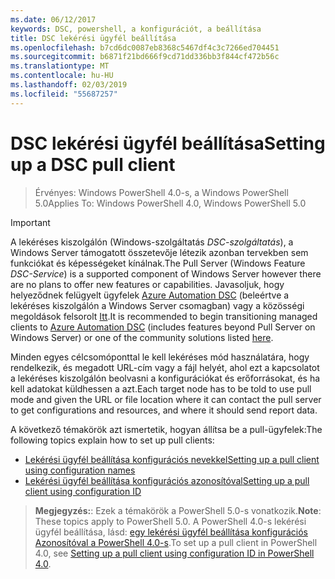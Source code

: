 ```yaml
---
ms.date: 06/12/2017
keywords: DSC, powershell, a konfigurációt, a beállítása
title: DSC lekérési ügyfél beállítása
ms.openlocfilehash: b7cd6dc0087eb8368c5467df4c3c7266ed704451
ms.sourcegitcommit: b6871f21bd666f9cd71dd336bb3f844cf472b56c
ms.translationtype: MT
ms.contentlocale: hu-HU
ms.lasthandoff: 02/03/2019
ms.locfileid: "55687257"
---
```

# <a name="setting-up-a-dsc-pull-client"></a><span data-ttu-id="c1854-103">DSC lekérési ügyfél beállítása</span><span class="sxs-lookup"><span data-stu-id="c1854-103">Setting up a DSC pull client</span></span>

> <span data-ttu-id="c1854-104">Érvényes: Windows PowerShell 4.0-s, a Windows PowerShell 5.0</span><span class="sxs-lookup"><span data-stu-id="c1854-104">Applies To: Windows PowerShell 4.0, Windows PowerShell 5.0</span></span>

> [!IMPORTANT]
> <span data-ttu-id="c1854-105">A lekéréses kiszolgálón (Windows-szolgáltatás *DSC-szolgáltatás*), a Windows Server támogatott összetevője létezik azonban tervekben sem funkciókat és képességeket kínálnak.</span><span class="sxs-lookup"><span data-stu-id="c1854-105">The Pull Server (Windows Feature *DSC-Service*) is a supported component of Windows Server however there are no plans to offer new features or capabilities.</span></span> <span data-ttu-id="c1854-106">Javasoljuk, hogy helyeződnek felügyelt ügyfelek [Azure Automation DSC](/azure/automation/automation-dsc-getting-started) (beleértve a lekéréses kiszolgálón a Windows Server csomagban) vagy a közösségi megoldások felsorolt [Itt](pullserver.md#community-solutions-for-pull-service).</span><span class="sxs-lookup"><span data-stu-id="c1854-106">It is recommended to begin transitioning managed clients to [Azure Automation DSC](/azure/automation/automation-dsc-getting-started) (includes features beyond Pull Server on Windows Server) or one of the community solutions listed [here](pullserver.md#community-solutions-for-pull-service).</span></span>

<span data-ttu-id="c1854-107">Minden egyes célcsomóponttal le kell lekéréses mód használatára, hogy rendelkezik, és megadott URL-cím vagy a fájl helyét, ahol ezt a kapcsolatot a lekéréses kiszolgálón beolvasni a konfigurációkat és erőforrásokat, és ha kell adatokat küldhessen a azt.</span><span class="sxs-lookup"><span data-stu-id="c1854-107">Each target node has to be told to use pull mode and given the URL or file location where it can contact the pull server to get configurations and resources, and where it should send report data.</span></span>

<span data-ttu-id="c1854-108">A következő témakörök azt ismertetik, hogyan állítsa be a pull-ügyfelek:</span><span class="sxs-lookup"><span data-stu-id="c1854-108">The following topics explain how to set up pull clients:</span></span>

* [<span data-ttu-id="c1854-109">Lekérési ügyfél beállítása konfigurációs nevekkel</span><span class="sxs-lookup"><span data-stu-id="c1854-109">Setting up a pull client using configuration names</span></span>](pullClientConfigNames.md)
* [<span data-ttu-id="c1854-110">Lekérési ügyfél beállítása konfigurációs azonosítóval</span><span class="sxs-lookup"><span data-stu-id="c1854-110">Setting up a pull client using configuration ID</span></span>](pullClientConfigID.md)

> <span data-ttu-id="c1854-111">**Megjegyzés:**: Ezek a témakörök a PowerShell 5.0-s vonatkozik.</span><span class="sxs-lookup"><span data-stu-id="c1854-111">**Note**: These topics apply to PowerShell 5.0.</span></span> <span data-ttu-id="c1854-112">A PowerShell 4.0-s lekérési ügyfél beállítása, lásd: [egy lekérési ügyfél beállítása konfigurációs Azonosítóval a PowerShell 4.0-s](pullClientConfigID4.md).</span><span class="sxs-lookup"><span data-stu-id="c1854-112">To set up a pull client in PowerShell 4.0, see [Setting up a pull client using configuration ID in PowerShell 4.0](pullClientConfigID4.md).</span></span>